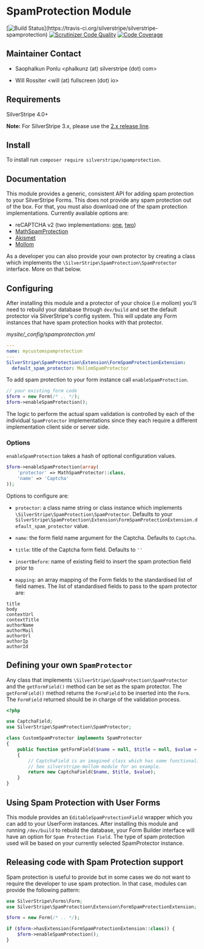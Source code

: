 # SpamProtection Module

[![Build Status](https://travis-ci.org/silverstripe/silverstripe-spamprotection.svg?)](https://travis-ci.org/silverstripe/silverstripe-spamprotection)
[![Scrutinizer Code Quality](https://scrutinizer-ci.com/g/silverstripe/silverstripe-spamprotection/badges/quality-score.png?b=master)](https://scrutinizer-ci.com/g/silverstripe/silverstripe-spamprotection/?branch=master)
[![Code Coverage](https://codecov.io/gh/silverstripe/silverstripe-spamprotection/branch/master/graph/badge.svg)](https://codecov.io/gh/silverstripe/silverstripe-spamprotection)

## Maintainer Contact

 * Saophalkun Ponlu
   <phalkunz (at) silverstripe (dot) com>

 * Will Rossiter
   <will (at) fullscreen (dot) io>

## Requirements

SilverStripe 4.0+

**Note:** For SilverStripe 3.x, please use the [2.x release line](https://github.com/silverstripe/silverstripe-spamprotection/tree/2.0).

## Install

To install run `composer require silverstripe/spamprotection`.

## Documentation

This module provides a generic, consistent API for adding spam protection to
your SilverStripe Forms. This does not provide any spam protection out of the
box. For that, you must also download one of the spam protection
implementations. Currently available options are:

* reCAPTCHA v2 (two implementations: [one](https://github.com/chillu/silverstripe-recaptcha), [two](https://github.com/UndefinedOffset/silverstripe-nocaptcha))
* [MathSpamProtection](https://github.com/silverstripe/silverstripe-mathspamprotection)
* [Akismet](https://github.com/silverstripe/silverstripe-akismet)
* [Mollom](https://github.com/silverstripe-archive/silverstripe-mollom)

As a developer you can also provide your own protector by creating a class which
implements the `\SilverStripe\SpamProtection\SpamProtector` interface. More on that below.

## Configuring

After installing this module and a protector of your choice (i.e mollom) you'll
need to rebuild your database through `dev/build` and set the default protector
via SilverStripe's config system. This will update any Form instances that have
spam protection hooks with that protector.

*mysite/_config/spamprotection.yml*

```yaml
---
name: mycustomspamprotection
---
SilverStripe\SpamProtection\Extension\FormSpamProtectionExtension:
  default_spam_protector: MollomSpamProtector
```

To add spam protection to your form instance call `enableSpamProtection`.

```php
// your existing form code
$form = new Form(/* .. */);
$form->enableSpamProtection();
```

The logic to perform the actual spam validation is controlled by each of the
individual `SpamProtector` implementations since they each require a different
implementation client side or server side.

### Options

`enableSpamProtection` takes a hash of optional configuration values.

```php
$form->enableSpamProtection(array(
    'protector' => MathSpamProtector::class,
    'name' => 'Captcha'
));
```

Options to configure are:

* `protector`: a class name string or class instance which implements
`\SilverStripe\SpamProtection\SpamProtector`. Defaults to your
`SilverStripe\SpamProtection\Extension\FormSpamProtectionExtension.default_spam_protector` value.

* `name`: the form field name argument for the Captcha. Defaults to `Captcha`.
* `title`: title of the Captcha form field. Defaults to `''`
* `insertBefore`: name of existing field to insert the spam protection field prior to
* `mapping`: an array mapping of the Form fields to the standardised list of
field names. The list of standardised fields to pass to the spam protector are:

```
title
body
contextUrl
contextTitle
authorName
authorMail
authorUrl
authorIp
authorId
```

## Defining your own `SpamProtector`

Any class that implements `\SilverStripe\SpamProtection\SpamProtector` and the `getFormField()` method can
be set as the spam protector. The `getFormField()` method returns the
`FormField` to be inserted into the `Form`. The `FormField` returned should be
in charge of the validation process.

```php
<?php

use CaptchaField;
use SilverStripe\SpamProtection\SpamProtector;

class CustomSpamProtector implements SpamProtector
{
    public function getFormField($name = null, $title = null, $value = null)
    {
        // CaptchaField is an imagined class which has some functionality.
        // See silverstripe-mollom module for an example.
        return new CaptchaField($name, $title, $value);
	}
}
```

## Using Spam Protection with User Forms

This module provides an `EditableSpamProtectionField` wrapper which you can add
to your UserForm instances. After installing this module and running `/dev/build`
to rebuild the database, your Form Builder interface will have an option for
`Spam Protection Field`. The type of spam protection used will be based on your
currently selected SpamProtector instance.

## Releasing code with Spam Protection support

Spam protection is useful to provide but in some cases we do not want to require
the developer to use spam protection. In that case, modules can provide the
following pattern:

```php
use SilverStripe\Forms\Form;
use SilverStripe\SpamProtection\Extension\FormSpamProtectionExtension;

$form = new Form(/* .. */);

if ($form->hasExtension(FormSpamProtectionExtension::class)) {
    $form->enableSpamProtection();
}
```
